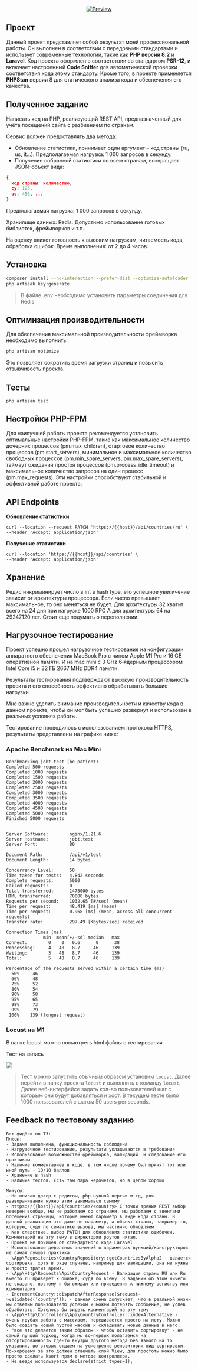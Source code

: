<p align="center"> 
 <a href="https://orchid.software/"><img src="./preview.jpg" alt="Preview"></a>
</p>


## Проект

Данный проект представляет собой результат моей профессиональной работы.
Он выполнен в соответствии с передовыми стандартами и использует современные технологии, такие как **PHP версии 8.2** и **Laravel**. Код проекта оформлен в соответствии со стандартом **PSR-12**, и включает настроенный **Code Sniffer** для автоматической проверки соответствия кода этому стандарту. Кроме того, в проекте применяется **PHPStan** версии 8 для статического анализа кода и обеспечения его качества.

## Полученное задание

Написать код на PHP, реализующий REST API, предназначенный для учёта посещений сайта с разбиением по странам.

Сервис должен предоставлять два метода:

- Обновление статистики, принимает один аргумент – код страны (ru, us, it...).
  Предполагаемая нагрузка: 1 000 запросов в секунду.
- Получение собранной статистики по всем странам, возвращает JSON-объект вида:
```json
{ 
  код страны: количество,
  cy: 123,
  us: 456, ... 
}
```
  Предполагаемая нагрузка: 1 000 запросов в секунду.

Хранилище данных: Redis.
Допустимо использование готовых библиотек, фреймворков и т.п..

На оценку влияет готовность к высоким нагрузкам, читаемость кода, обработка ошибок.
Время выполнения: от 2 до 4 часов.

## Установка

```bash
composer install --no-interaction --prefer-dist --optimize-autoloader --no-dev
php artisak key:generate
```
> В файле .env необходимо установить параметры соединения для Redis

## Оптимизация производительности

Для обеспечения максимальной производительности фреймворка необходимо выполнить:

```bash
php artisan optimize
```

Это позволяет сократить время загрузки страниц и повысить отзывчивость проекта.

## Тесты
```shell
php artisan test
```

## Настройки PHP-FPM

Для наилучшей работы проекта рекомендуется установить оптимальные настройки PHP-FPM, такие как максимальное количество дочерних процессов (pm.max_children), стартовое количество процессов (pm.start_servers), минимальное и максимальное количество свободных процессов (pm.min_spare_servers, pm.max_spare_servers), таймаут ожидания простоя процессов (pm.process_idle_timeout) и максимальное количество запросов на один процесс (pm.max_requests). Эти настройки способствуют стабильной и эффективной работе проекта.

## API Endpoints
**Обновление статистики**
```shell
curl --location --request PATCH 'https://{{host}}/api/countries/ru' \
--header 'Accept: application/json' 
```
**Получение статистики**
```shell
curl --location 'https://{{host}}/api/countries' \
--header 'Accept: application/json'
```
## Хранение
Редис инкриминирует число в int в hash type, его успешное увеличение зависит от архитектуры 
процессора. Если число превышает максимальное, то оно меняться не будет.
Для архитектуры 32 хватит всего на 24 дня при нагрузке 1000 RPC
А для архитектуры 64 на 29247120 лет.
Стоит еще подумать о переполнении.

## Нагрузочное тестирование

Проект успешно прошел нагрузочное тестирование на конфигурации аппаратного обеспечения MacBook Pro с чипом Apple M1 Pro и 16 GB оперативной памяти.
И на mac mini с 3 GHz 6‑ядерным процессором Intel Core i5 и 32 ГБ 2667 MHz DDR4 памяти.

Результаты тестирования подтверждают высокую производительность проекта и его способность эффективно обрабатывать большие нагрузки.

Мне важно уделить внимание производительности и качеству кода в данном проекте, чтобы он мог быть успешно развернут и использован в реальных условиях работы.

Тестирование проводилось с использованием протокола HTTPS, результаты представлены на графике ниже:

### Apache Benchmark на Mac Mini
```text
Benchmarking jobt.test (be patient)
Completed 500 requests
Completed 1000 requests
Completed 1500 requests
Completed 2000 requests
Completed 2500 requests
Completed 3000 requests
Completed 3500 requests
Completed 4000 requests
Completed 4500 requests
Completed 5000 requests
Finished 5000 requests


Server Software:        nginx/1.21.6
Server Hostname:        jobt.test
Server Port:            80

Document Path:          /api/v1/test
Document Length:        14 bytes

Concurrency Level:      50
Time taken for tests:   4.842 seconds
Complete requests:      5000
Failed requests:        0
Total transferred:      1475000 bytes
HTML transferred:       70000 bytes
Requests per second:    1032.65 [#/sec] (mean)
Time per request:       48.419 [ms] (mean)
Time per request:       0.968 [ms] (mean, across all concurrent requests)
Transfer rate:          297.49 [Kbytes/sec] received

Connection Times (ms)
              min  mean[+/-sd] median   max
Connect:        0    0   0.6      0      38
Processing:     4   48   8.7     46     139
Waiting:        3   48   8.7     46     139
Total:          5   48   8.7     46     139

Percentage of the requests served within a certain time (ms)
  50%     46
  66%     48
  75%     52
  80%     54
  90%     58
  95%     65
  98%     73
  99%     79
 100%    139 (longest request)
```

### Locust на M1
В папке locust можно посмотреть html файлы с тестирования

Тест на запись

<img src="https://github.com/agoalofalife/job-test/blob/main/locust/Screenshot.png">


> Тест можно запустить обычным образом установим `locust`. Далее перейти в папку проекта
> `locust` и выполнить в команду `locust`. Далее веб-интерфейсе задать кол-во пользователей
> шаг с которым они будут добавляться и хост. В текущем тесте было 1000 пользователей с шагом 50 users per seconds.


## Feedback по тестовому заданию

```text
Вот фидбэк по ТЗ:
Плюсы:
- Задача выполнена, функциональность соблюдена
- Нагрузочное тестирование, результаты укладываются в требования
- Использование возможностей фреймворка, валидаций  и следование его практикам
- Наличие комментариев в коде, в том числе почему был принят тот или иной путь - 10/10 баллов
- Хранение в hash
- Наличие тестов. Есть там пара недочетов, но в целом хорошо

Минусы:
- Не описан докер с редисом, php нужной версии и тд, для разворачивания нужно этим заниматься самому
- https://{{host}}/api/countries/<country> С точки зрения REST выбор неверен вообще, мы не работаем со странами, мы работаем с эвентами посещения страницы, которые имеют параметр в виде кода страны. В данной реализации это даже не параметр, а объект страны, например ru, которую, судя по семантике вызова, мы частично обновляем
- Как следствие, выбор PATCH для обновления статистики ошибочен. Комментарий на эту тему в директории роутов читал.
- Проект не почищен от стандартного кода Laravel
- Использование дефолтных значений в параметрах функций/конструкторов не самая лучшая практика
- \App\Repositories\CountryRepository::getCountriesByAlpha2 - делается сортировка, хотя в ряде случаев, например для валидации, она не нужна и просто тратит время. 
- \App\Http\Requests\Api\CountryRequest - Валидация страны RU или Ru вместо ru приведет к ошибке, судя по всему. В задании об этом ничего не сказано, поэтому я бы ожидал или приведения к нижнему регистру или комментария
- IncrementCountry::dispatchAfterResponse($request->validated('country')); - данная схема допускает, что в реальной жизни мы ответим пользователю успехом и можем потерять сообщение, не успев обработать. Хотелось бы видеть комментарий на эту тему
- \App\Http\Controllers\Api\CountryController::indexAlternative - очень грубая работа с массивом, перешивается просто на лету. Можно было создать новый пустой массив и складывать новые данные в него.
- "все это делается таким образом - чтобы оставить сортировку" - не самый лучший подход, когда мы во-первых полагаемся на отсортированность где-то внутри другого метода без явного на то указания, во-вторых отдаем на усмотрение репозитория вид сортировки. По-хорошему за это должен отвечать слой View, для простоты можно было просто сделать ksort прям в методе контроллера.
- Не везде используется declare(strict_types=1);
```
